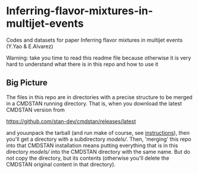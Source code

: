 # Inferring-flavor-mixtures-in-multijet-events
Codes and datasets for paper Inferring flavor mixtures in multijet events (Y.Yao &amp; E.Alvarez)

Warning: take you time to read this readme file because otherwise it is very hard to understand what there is in this repo and how to use it

## Big Picture

The files in this repo are in directories with a precise structure to be merged in a CMDSTAN running directory.  That is, when you download the latest CMDSTAN version from

https://github.com/stan-dev/cmdstan/releases/latest

and youunpack the tarball (and run make of course, see <a href='https://github.com/stan-dev/cmdstan'>instructions</a>), then you'll get a directory with a subdirectory <i>models/</i>.  Then, 'merging' this repo into that CMDSTAN installation means putting everything that is in this directory <i>models/</i> into the CMDSTAN directory with the same name.  But do not copy the directory, but its contents (otherwise you'll delete the CMDSTAN original content in that directory).
